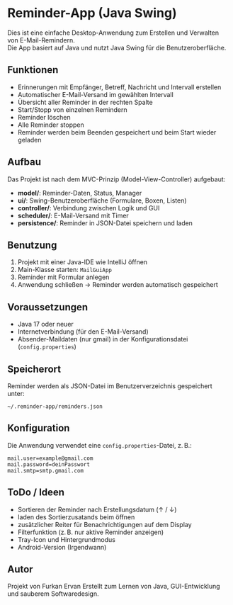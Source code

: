 # Reminder-App (Java Swing)

Dies ist eine einfache Desktop-Anwendung zum Erstellen und Verwalten von E-Mail-Remindern.  
Die App basiert auf Java und nutzt Java Swing für die Benutzeroberfläche.

## Funktionen

- Erinnerungen mit Empfänger, Betreff, Nachricht und Intervall erstellen
- Automatischer E-Mail-Versand im gewählten Intervall
- Übersicht aller Reminder in der rechten Spalte
- Start/Stopp von einzelnen Remindern
- Reminder löschen
- Alle Reminder stoppen
- Reminder werden beim Beenden gespeichert und beim Start wieder geladen

## Aufbau

Das Projekt ist nach dem MVC-Prinzip (Model-View-Controller) aufgebaut:

- **model/**: Reminder-Daten, Status, Manager
- **ui/**: Swing-Benutzeroberfläche (Formulare, Boxen, Listen)
- **controller/**: Verbindung zwischen Logik und GUI
- **scheduler/**: E-Mail-Versand mit Timer
- **persistence/**: Reminder in JSON-Datei speichern und laden

## Benutzung

1. Projekt mit einer Java-IDE wie IntelliJ öffnen
2. Main-Klasse starten: `MailGuiApp`
3. Reminder mit Formular anlegen
4. Anwendung schließen → Reminder werden automatisch gespeichert

## Voraussetzungen

- Java 17 oder neuer
- Internetverbindung (für den E-Mail-Versand)
- Absender-Maildaten (nur gmail) in der Konfigurationsdatei (`config.properties`)

## Speicherort

Reminder werden als JSON-Datei im Benutzerverzeichnis gespeichert unter:
```
~/.reminder-app/reminders.json
```

## Konfiguration

Die Anwendung verwendet eine `config.properties`-Datei, z. B.:

```properties
mail.user=example@gmail.com
mail.password=deinPasswort
mail.smtp=smtp.gmail.com
```

## ToDo / Ideen
- Sortieren der Reminder nach Erstellungsdatum (↑ / ↓)
- laden des Sortierzusatands beim öffnen
- zusätzlicher Reiter für Benachrichtigungen auf dem Display
- Filterfunktion (z. B. nur aktive Reminder anzeigen)
- Tray-Icon und Hintergrundmodus
- Android-Version (Irgendwann)

## Autor

Projekt von Furkan Ervan 
Erstellt zum Lernen von Java, GUI-Entwicklung und sauberem Softwaredesign.
